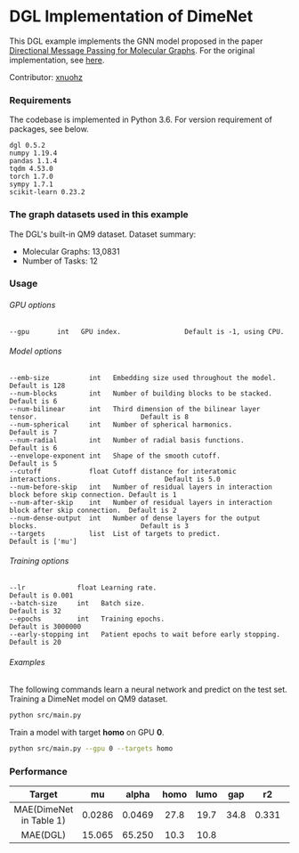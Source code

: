 # DGL Implementation of DimeNet

This DGL example implements the GNN model proposed in the paper [Directional Message Passing for Molecular Graphs](https://arxiv.org/abs/2003.03123). For the original implementation, see [here](https://github.com/klicperajo/dimenet).

Contributor: [xnuohz](https://github.com/xnuohz)

### Requirements
The codebase is implemented in Python 3.6. For version requirement of packages, see below.

```
dgl 0.5.2
numpy 1.19.4
pandas 1.1.4
tqdm 4.53.0
torch 1.7.0
sympy 1.7.1
scikit-learn 0.23.2
```

### The graph datasets used in this example

The DGL's built-in QM9 dataset. Dataset summary:

* Molecular Graphs: 13,0831
* Number of Tasks: 12

### Usage

###### GPU options
```
--gpu       int   GPU index.                Default is -1, using CPU.
```

###### Model options
```
--emb-size          int   Embedding size used throughout the model.                              Default is 128
--num-blocks        int   Number of building blocks to be stacked.                               Default is 6   
--num-bilinear      int   Third dimension of the bilinear layer tensor.                          Default is 8   
--num-spherical     int   Number of spherical harmonics.                                         Default is 7   
--num-radial        int   Number of radial basis functions.                                      Default is 6   
--envelope-exponent int   Shape of the smooth cutoff.                                            Default is 5   
--cutoff            float Cutoff distance for interatomic interactions.                          Default is 5.0 
--num-before-skip   int   Number of residual layers in interaction block before skip connection. Default is 1   
--num-after-skip    int   Number of residual layers in interaction block after skip connection.  Default is 2   
--num-dense-output  int   Number of dense layers for the output blocks.                          Default is 3   
--targets           list  List of targets to predict.                                            Default is ['mu']
```

###### Training options
```
--lr             float Learning rate.                                Default is 0.001
--batch-size     int   Batch size.                                   Default is 32
--epochs         int   Training epochs.                              Default is 3000000
--early-stopping int   Patient epochs to wait before early stopping. Default is 20
```

###### Examples

The following commands learn a neural network and predict on the test set.
Training a DimeNet model on QM9 dataset.
```bash
python src/main.py
```
Train a model with target **homo** on GPU **0**.
```bash
python src/main.py --gpu 0 --targets homo
```

### Performance

| Target | mu | alpha | homo | lumo | gap | r2 | zpve | U0 | U | H | G | Cv |
| :-: | :-: | :-: | :-: | :-: | :-: | :-: | :-: | :-: | :-: | :-: | :-: | :-: |
| MAE(DimeNet in Table 1) | 0.0286 | 0.0469 | 27.8 | 19.7 | 34.8 | 0.331 | 1.29 | 8.02 | 7.89 | 8.11 | 8.98 | 0.0249 |
| MAE(DGL) | 15.065 | 65.250 | 10.3 | 10.8 |  |  |  |  |  |  |  |  |